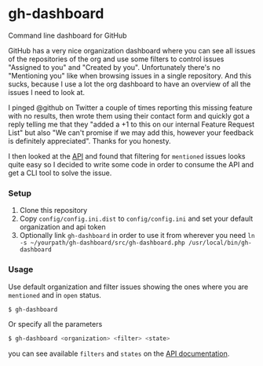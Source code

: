 gh-dashboard
============

Command line dashboard for GitHub

GitHub has a very nice organization dashboard where you can see all issues of the repositories of the org and use some filters to control issues "Assigned to you" and "Created by you". Unfortunately there's no "Mentioning you" like when browsing issues in a single repository. And this sucks, because I use a lot the org dashboard to have an overview of all the issues I need to look at.

I pinged @github on Twitter a couple of times reporting this missing feature with no results, then wrote them using their contact form and quickly got a reply telling me that they "added a +1 to this on our internal Feature Request List" but also "We can't promise if we may add this, however your feedback is definitely appreciated". Thanks for you honesty.

I then looked at the [API](https://developer.github.com/v3/issues/#list-issues) and found that filtering for `mentioned` issues looks quite easy so I decided to write some code in order to consume the API and get a CLI tool to solve the issue.

### Setup
 1. Clone this repository
 2. Copy `config/config.ini.dist` to `config/config.ini` and set your default organization and api token
 3. Optionally link `gh-dashboard` in order to use it from wherever you need `ln -s ~/yourpath/gh-dashboard/src/gh-dashboard.php /usr/local/bin/gh-dashboard`

### Usage

Use default organization and filter issues showing the ones where you are `mentioned` and in `open` status.
```bash
$ gh-dashboard
```

Or specify all the parameters
```bash
$ gh-dashboard <organization> <filter> <state>
```

you can see available `filters` and `states` on the [API documentation](https://developer.github.com/v3/issues/#list-issues).
